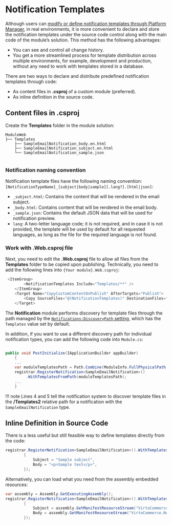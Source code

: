 ﻿# Notification Templates

Although users can [modify or define notification templates through Platform Manager](https://docs.virtocommerce.org/new/user-guide/notifications/notification-templates), in real environments, it is more convenient to declare and store the notification templates under the source code control along with the main code of the module’s solution. This method has the following advantages:

* You can see and control all change history.
* You get a more streamlined process for template distribution across multiple environments, for example, development and production, without any need to work with templates stored in a database.

There are two ways to declare and distribute predefined notification templates through code:

* As content files in **.csproj** of a custom module (preferred).
* As inline definition in the source code.
    

## Content files in .csproj

Create the **Templates** folder in the module solution:

```
ModuleWeb
├── Templates
    ├── SampleEmailNotification_body.en.html
    ├── SampleEmailNotification_subject.en.html
    └── SampleEmailNotification_sample.json
    
```

### Notification naming convention

Notification template files have the following naming convention: `[NotificationTypeName]_[subject|body|sample][.lang?].[html|json]`: 

* `_subject.html`: Contains the content that will be rendered in the email subject.
* `_body.html`: Contains content that will be rendered in the email body.
* `_sample.json`: Contains the default JSON data that will be used for notification preview.
* `lang`: A two-letter language code; it is not required, and in case it is not provided, the template will be used by default for all requested languages, as long as the file for the required language is not found.

### Work with .Web.csproj file

Next, you need to edit the **.Web.csproj** file to allow all files from the **Templates** folder to be copied upon publishing. Technically, you need to add the following lines into `{Your module}.Web.csproj`:

```csharp title="{Your module}.Web.csproj"
 <ItemGroup>
        <NotificationTemplates Include="Templates/**" />
    </ItemGroup>
    <Target Name="CopyCustomContentOnPublish" AfterTargets="Publish">
        <Copy SourceFiles="@(NotificationTemplates)" DestinationFiles="$(PublishDir)\..\%(Identity)" />
    </Target>
```

The **Notification** module performs discovery for template files through the path managed by the [`Notifications:DiscoveryPath` setting](../../Configuration-Reference/appsettingsjson.md#notifications), which has the `Templates` value set by default.

In addition, if you want to use a different discovery path for individual notification types, you can add the following code into `Module.cs`:

```csharp title="module.cs" linenums="1"

public void PostInitialize(IApplicationBuilder appBuilder)
	{
	...
	var moduleTemplatesPath = Path.Combine(ModuleInfo.FullPhysicalPath, "Templates2");
	registrar.RegisterNotification<SampleEmailNotification>()
         .WithTemplatesFromPath(moduleTemplatesPath);
	...
	}
```

!!! note
	Lines 4 and 5 tell the notification system to discover template files in the **/Templates2** relative path for a notification with the `SampleEmailNotification` type.

## Inline Definition in Source Code

There is a less useful but still feasible way to define templates directly from the code:

```csharp
registrar.RegisterNotification<SampleEmailNotification>().WithTemplates(new EmailNotificationTemplate()
        {
            Subject = "Sample subject",
            Body = "<p>Sample text</p>",
        });
```

Alternatively, you can load what you need from the assembly embedded resources:

```csharp
var assembly = Assembly.GetExecutingAssembly();
registrar.RegisterNotification<SampleEmailNotification>().WithTemplates(new EmailNotificationTemplate()
        {
            Subject = assembly.GetManifestResourceStream("VirtoCommerce.NotificationsSampleModule.Web.Templates.SampleEmailNotification_subject.txt").ReadToString(),
            Body = assembly.GetManifestResourceStream("VirtoCommerce.NotificationsSampleModule.Web.Templates.SampleEmailNotification_body.html").ReadToString()
        });
```
